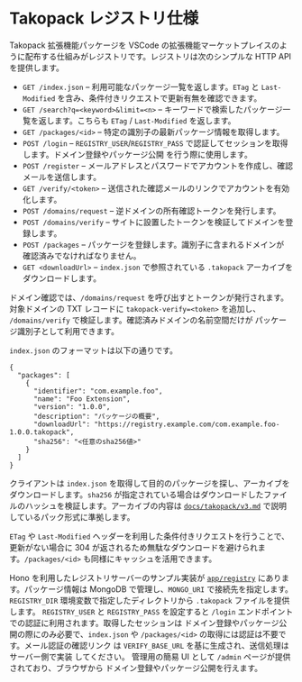 # Takopack レジストリ仕様

Takopack 拡張機能パッケージを VSCode
の拡張機能マーケットプレイスのように配布する仕組みがレジストリです。レジストリは次のシンプルな
HTTP API を提供します。

- `GET /index.json` – 利用可能なパッケージ一覧を返します。`ETag` と
  `Last-Modified` を含み、条件付きリクエストで更新有無を確認できます。
- `GET /search?q=<keyword>&limit=<n>` –
  キーワードで検索したパッケージ一覧を返します。こちらも `ETag` /
  `Last-Modified` を返します。
- `GET /packages/<id>` – 特定の識別子の最新パッケージ情報を取得します。
- `POST /login` – `REGISTRY_USER`/`REGISTRY_PASS`
  で認証してセッションを取得します。ドメイン登録やパッケージ公開
  を行う際に使用します。
- `POST /register` –
  メールアドレスとパスワードでアカウントを作成し、確認メールを送信します。
- `GET /verify/<token>` –
  送信された確認メールのリンクでアカウントを有効化します。
- `POST /domains/request` – 逆ドメインの所有確認トークンを発行します。
- `POST /domains/verify` –
  サイトに設置したトークンを検証してドメインを登録します。
- `POST /packages` – パッケージを登録します。識別子に含まれるドメインが
  確認済みでなければなりません。
- `GET <downloadUrl>` – `index.json` で参照されている `.takopack`
  アーカイブをダウンロードします。

ドメイン確認では、`/domains/request` を呼び出すとトークンが発行されます。
対象ドメインの TXT レコードに `takopack-verify=<token>` を追加し、
`/domains/verify` で検証します。確認済みドメインの名前空間だけが
パッケージ識別子として利用できます。

`index.json` のフォーマットは以下の通りです。

```jsonc
{
  "packages": [
    {
      "identifier": "com.example.foo",
      "name": "Foo Extension",
      "version": "1.0.0",
      "description": "パッケージの概要",
      "downloadUrl": "https://registry.example.com/com.example.foo-1.0.0.takopack",
      "sha256": "<任意のsha256値>"
    }
  ]
}
```

クライアントは `index.json`
を取得して目的のパッケージを探し、アーカイブをダウンロードします。`sha256`
が指定されている場合はダウンロードしたファイルのハッシュを検証します。アーカイブの内容は
[`docs/takopack/v3.md`](./v3.md) で説明しているパック形式に準拠します。

`ETag` や `Last-Modified`
ヘッダーを利用した条件付きリクエストを行うことで、更新がない場合に 304
が返されるため無駄なダウンロードを避けられます。`/packages/<id>`
も同様にキャッシュを活用できます。

Hono を利用したレジストリサーバーのサンプル実装が
[`app/registry`](../../app/registry) にあります。パッケージ情報は MongoDB
で管理し、`MONGO_URI` で接続先を指定します。`REGISTRY_DIR`
環境変数で指定したディレクトリから `.takopack` ファイルを提供します。
`REGISTRY_USER` と `REGISTRY_PASS` を設定すると `/login`
エンドポイントでの認証に利用されます。取得したセッションは
ドメイン登録やパッケージ公開の際にのみ必要で、`index.json` や
`/packages/<id>` の取得には認証は不要です。メール認証の確認リンク
は `VERIFY_BASE_URL` を基に生成され、送信処理はサーバー側で実装
してください。
管理用の簡易 UI として `/admin` ページが提供されており、ブラウザから
ドメイン登録やパッケージ公開を行えます。
